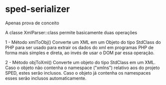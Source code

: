 # sped-serializer

Apenas prova de conceito

A classe XmlParser::class permite basicamente duas operações

1 - Método xmlToObj()
Converte um XML em um Objeto do tipo StdClass do PHP para ser usado para extrair os dados do xml em programas PHP de forma mais simples e direta, ao invés de usar o DOM par essa operação.

2 - Método objToXml()
Converte um objeto do tipo StdClass em um XML.
Caso o objeto não contenha o namespace ("xmlns") relativo aos do projeto SPED, estes serão inclusos.
Caso o objeto já contenha os namespaces esses serão inclusos automaticamente.



